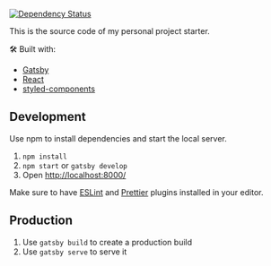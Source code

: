 <a href="https://david-dm.org/alanshaw/david-www"><img src="https://david-dm.org/lhoc/project-starter.svg" alt="Dependency Status"></a>

This is the source code of my personal project starter.

🛠 Built with:

- [Gatsby](https://www.gatsbyjs.org/)
- [React](https://reactjs.org/)
- [styled-components](https://www.styled-components.com/)


## Development

Use npm to install dependencies and start the local server.

1. `npm install`
2. `npm start` or `gatsby develop`
3. Open [http://localhost:8000/](http://localhost:8000/)

Make sure to have [ESLint](https://eslint.org/) and [Prettier](https://prettier.io/) plugins installed in your editor.

## Production

1. Use `gatsby build` to create a production build
2. Use `gatsby serve` to serve it